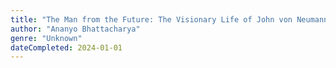```yaml
---
title: "The Man from the Future: The Visionary Life of John von Neumann"
author: "Ananyo Bhattacharya"
genre: "Unknown"
dateCompleted: 2024-01-01
---
```


